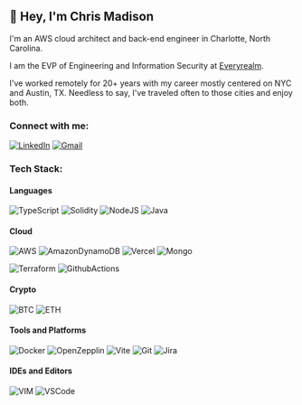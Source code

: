 ## 👋 Hey, I'm Chris Madison

I'm an AWS cloud architect and back-end engineer in Charlotte, North Carolina. 

I am the EVP of Engineering and Information Security at [Everyrealm](https://everyrealm.com).

I've worked remotely for 20+ years with my career mostly centered on NYC and Austin, TX. Needless to say, I've traveled often to those cities and enjoy both.

### Connect with me:

[![LinkedIn](https://img.shields.io/badge/linkedin-%230077B5.svg?style=for-the-badge&logo=linkedin&logoColor=white)](https://www.linkedin.com/in/cmmadison)
[![Gmail](https://img.shields.io/badge/Gmail-D14836?style=for-the-badge&logo=gmail&logoColor=white)](mailto:cmadison68@gmail.com)

### Tech Stack:

#### Languages

![TypeScript](https://img.shields.io/badge/typescript-%23007ACC.svg?style=for-the-badge&logo=typescript&logoColor=white)
![Solidity](https://img.shields.io/badge/Solidity-e6e6e6?style=for-the-badge&logo=solidity&logoColor=black)
![NodeJS](https://img.shields.io/badge/node.js-6DA55F?style=for-the-badge&logo=node.js&logoColor=white)
![Java](https://img.shields.io/badge/OpenJDK-ED8B00?style=for-the-badge&logo=openjdk&logoColor=white)

#### Cloud

![AWS](https://img.shields.io/badge/AWS-%23FF9900.svg?style=for-the-badge&logo=amazon-aws&logoColor=white)
![AmazonDynamoDB](https://img.shields.io/badge/Amazon%20DynamoDB-4053D6?style=for-the-badge&logo=Amazon%20DynamoDB&logoColor=white)
![Vercel](https://img.shields.io/badge/Vercel-000000?style=for-the-badge&logo=vercel&logoColor=white)
![Mongo](https://img.shields.io/badge/MongoDB-4EA94B?style=for-the-badge&logo=mongodb&logoColor=white)

![Terraform](https://img.shields.io/badge/Terraform-7B42BC?style=for-the-badge&logo=terraform&logoColor=white)
![GithubActions](https://img.shields.io/badge/GitHub_Actions-2088FF?style=for-the-badge&logo=github-actions&logoColor=white)

#### Crypto

![BTC](https://img.shields.io/badge/Bitcoin-000000?style=for-the-badge&logo=bitcoin&logoColor=white)
![ETH](https://img.shields.io/badge/Ethereum-3C3C3D?style=for-the-badge&logo=Ethereum&logoColor=white)

#### Tools and Platforms

![Docker](https://img.shields.io/badge/docker-%230db7ed.svg?style=for-the-badge&logo=docker&logoColor=white)
![OpenZepplin](https://img.shields.io/badge/OpenZeppelin-4E5EE4?logo=OpenZeppelin&logoColor=fff&style=for-the-badge)
![Vite](https://img.shields.io/badge/vite-%23646CFF.svg?style=for-the-badge&logo=vite&logoColor=white)
![Git](https://img.shields.io/badge/git-%23F05033.svg?style=for-the-badge&logo=git&logoColor=white)
![Jira](https://img.shields.io/badge/Jira-0052CC?style=for-the-badge&logo=Jira&logoColor=white)

#### IDEs and Editors

![VIM](https://img.shields.io/badge/VIM-%2311AB00.svg?&style=for-the-badge&logo=vim&logoColor=white)
![VSCode](https://img.shields.io/badge/Visual_Studio_Code-0078D4?style=for-the-badge&logo=visual%20studio%20code&logoColor=white)
